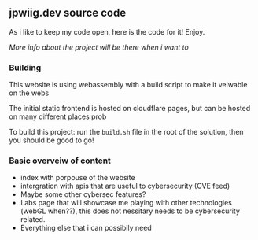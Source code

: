 ## jpwiig.dev source code


As i like to keep my code open, here is the code for it! Enjoy. 

*More info about the project will be there when i want to*


### Building

This website is using webassembly with a build script to make it veiwable on the webs

The initial static frontend is hosted on cloudflare pages, but can be hosted on many different places prob

To build this project: 
run the ```build.sh``` file in the root of the solution, then you should be good to go! 

### Basic overveiw of content 

- index with porpouse of the website
- intergration with apis that are useful to cybersecurity (CVE feed)
 - Maybe some other cybersec features? 
- Labs page that will showcase me playing with other technologies (webGL when??), this does not nessitary needs to be cybersecurity related.
- Everything else that i can possibily need
